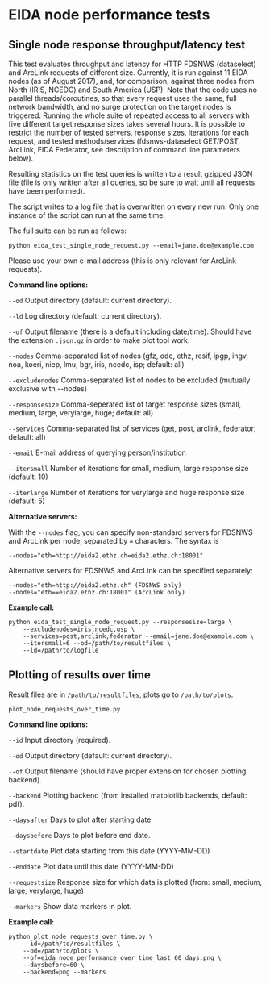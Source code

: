 EIDA node performance tests
===========================

Single node response throughput/latency test
--------------------------------------------

This test evaluates throughput and latency for HTTP FDSNWS (dataselect) and 
ArcLink requests of different size. Currently, it is run against 11 EIDA nodes 
(as of August 2017), and, for comparison, against three nodes from North 
(IRIS, NCEDC) and South America (USP). Note that the code uses no parallel
threads/coroutines, so that every request uses the same, full network 
bandwidth, and no surge protection on the target nodes is triggered.
Running the whole suite of repeated access to all servers with five
different target response sizes takes several hours. It is possible to restrict
the number of tested servers, response sizes, iterations for each request, and
tested methods/services (fdsnws-dataselect GET/POST, ArcLink, EIDA Federator,
see description of command line parameters below).

Resulting statistics on the test queries is written to a result 
gzipped JSON file (file is only written after all queries, so be sure to wait 
until all requests have been performed).

The script writes to a log file that is overwritten on every new run. Only
one instance of the script can run at the same time.

The full suite can be run as follows:

````
python eida_test_single_node_request.py --email=jane.doe@example.com
````

Please use your own e-mail address (this is only relevant for ArcLink 
requests).

**Command line options:**

  `--od`            Output directory (default: current directory).

  `--ld`            Log directory (default: current directory).
                    
  `--of`            Output filename (there is a default including date/time).
                    Should have the extension `.json.gz` in order to make plot
                    tool work. 

  `--nodes`         Comma-separated list of nodes
                    (gfz, odc, ethz, resif, ipgp, ingv, noa, koeri, niep, lmu, 
                    bgr, iris, ncedc, isp; default: all)
                    

  `--excludenodes`  Comma-separated list of nodes to be excluded (mutually
                    exclusive with --nodes)

  `--responsesize`  Comma-seperated list of target response sizes (small, 
                    medium, large, verylarge, huge; default: all)

  `--services`      Comma-separated list of services (get, post, arclink, 
                    federator; default: all)

  `--email`         E-mail address of querying person/institution

  `--itersmall`     Number of iterations for small, medium, large response size
                    (default: 10)

  `--iterlarge`     Number of iterations for verylarge and huge response size
                    (default: 5)

**Alternative servers:**

With the `--nodes` flag, you can specify non-standard servers for FDSNWS and
ArcLink per node, separated by `=` characters. The syntax is

````
--nodes="eth=http://eida2.ethz.ch=eida2.ethz.ch:18001"
````

Alternative servers for FDSNWS and ArcLink can be specified separately:

````
--nodes="eth=http://eida2.ethz.ch" (FDSNWS only)
--nodes="eth==eida2.ethz.ch:18001" (ArcLink only)
````

**Example call:**

````
python eida_test_single_node_request.py --responsesize=large \
    --excludenodes=iris,ncedc,usp \
    --services=post,arclink,federator --email=jane.doe@example.com \
    --itersmall=6 --od=/path/to/resultfiles \
    --ld=/path/to/logfile
````

Plotting of results over time
-----------------------------

Result files are in `/path/to/resultfiles`, plots go to `/path/to/plots`.

````
plot_node_requests_over_time.py
````

**Command line options:**

  `--id`            Input directory (required).
  
  `--od`            Output directory (default: current directory).
  
  `--of`            Output filename (should have proper extension for chosen
                    plotting backend).
  
  `--backend`       Plotting backend (from installed matplotlib backends,
                    default: pdf).
  
  `--daysafter`     Days to plot after starting date.
  
  `--daysbefore`    Days to plot before end date.
  
  `--startdate`     Plot data starting from this date (YYYY-MM-DD)
  
  `--enddate`       Plot data until this date (YYYY-MM-DD)
  
  `--requestsize`   Response size for which data is plotted (from: small, 
                    medium, large, verylarge, huge)
                    
  `--markers`       Show data markers in plot.


**Example call:**

````
python plot_node_requests_over_time.py \
    --id=/path/to/resultfiles \
    --od=/path/to/plots \
    --of=eida_node_performance_over_time_last_60_days.png \
    --daysbefore=60 \
    --backend=png --markers
````






